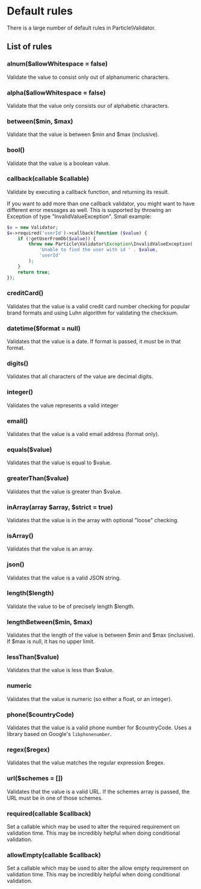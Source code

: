 # Default rules

There is a large number of default rules in Particle\Validator.

## List of rules

### alnum($allowWhitespace = false)

Validate the value to consist only out of alphanumeric characters.

### alpha($allowWhitespace = false)

Validate that the value only consists our of alphabetic characters.

### between($min, $max)

Validate that the value is between $min and $max (inclusive).

### bool()

Validate that the value is a boolean value.

### callback(callable $callable)

Validate by executing a callback function, and returning its result.

If you want to add more than one callback validator, you might want to have different error messages
as well. This is supported by throwing an Exception of type "InvalidValueException". Small example:

```php
$v = new Validator;
$v->required('userId')->callback(function ($value) {
    if (!getUserFromDb($value)) {
        throw new Particle\Validator\Exception\InvalidValueException(
            'Unable to find the user with id ' . $value,
            'userId'
        );
    }
    return true;
});
```

### creditCard()

Validates that the value is a valid credit card number checking for popular brand formats and using Luhn algorithm for validating the checksum.

### datetime($format = null)

Validates that the value is a date. If format is passed, it *must* be in that format.

### digits()

Validates that all characters of the value are decimal digits.

### integer()

Validates the value represents a valid integer

### email()

Validates that the value is a valid email address (format only).

### equals($value)

Validates that the value is equal to $value.

### greaterThan($value)

Validates that the value is greater than $value.

### inArray(array $array, $strict = true)

Validates that the value is in the array with optional "loose" checking.

### isArray()

Validates that the value is an array.

### json()

Validates that the value is a valid JSON string.

### length($length)

Validate the value to be of precisely length $length.

### lengthBetween($min, $max)

Validates that the length of the value is between $min and $max (inclusive).
If $max is null, it has no upper limit.

### lessThan($value)

Validates that the value is less than $value.

### numeric

Validates that the value is numeric (so either a float, or an integer).

### phone($countryCode)

Validates that the value is a valid phone number for $countryCode. Uses a library based on Google's `libphonenumber`.

### regex($regex)

Validates that the value matches the regular expression $regex.

### url($schemes = [])

Validates that the value is a valid URL. If the schemes array is passed, the URL must be in one of those schemes.

### required(callable $callback)

Set a callable which may be used to alter the required requirement on validation time.
This may be incredibly helpful when doing conditional validation.

### allowEmpty(callable $callback)

Set a callable which may be used to alter the allow empty requirement on validation time.
This may be incredibly helpful when doing conditional validation.

